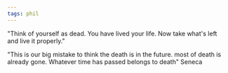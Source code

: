 ```yaml
---
tags: phil
---
```


"Think of yourself as dead. You have lived your life.  Now take what's left and live it properly." 


"This is our big mistake to think the death is in the future. most of death is already gone. Whatever time has passed belongs to death" Seneca 


